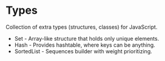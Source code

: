 Types
=====


Collection of extra types (structures, classes) for JavaScript.

* Set - Array-like structure that holds only unique elements.
* Hash - Provides hashtable, where keys can be anything.
* SortedList - Sequences builder with weight prioritizing.

